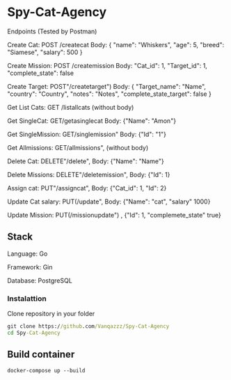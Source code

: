 # Spy-Cat-Agency


Endpoints (Tested by Postman)

Create Cat:
POST /createcat
Body: { "name": "Whiskers", "age": 5, "breed": "Siamese", "salary": 500 }

Create Mission:
POST /createmission
Body:  "Cat_id": 1, "Target_id": 1, "complete_state": false

Create Target:
POST"/createtarget") Body: { "Target_name": "Name", "country": "Country", "notes": "Notes",  "complete_state_target": false
}

Get List Cats:
GET /listallcats (without body)

Get SingleCat: 
GET/getasinglecat Body: {"Name": "Amon"}

Get SingleMission:
GET/singlemission"
Body: {"Id": "1"}

Get Allmissions:
GET/allmissions", (without body)

Delete Cat:
DELETE"/delete", Body: {"Name": "Name"}

Delete Missions:
DELETE"/deletemission",  Body: {"Id": 1}

Assign cat:
PUT"/assigncat",  Body: {"Cat_id": 1, "Id": 2}

Update Cat salary:
PUT(/update", Body: {"Name": "cat", "salary" 1000}

Update Mission:
PUT(/missionupdate") , {"Id": 1, "complemete_state" true}


## Stack
Language: Go

Framework: Gin

Database: PostgreSQL

### Instalattion

Clone repository in your folder
```cmd
git clone https://github.com/Vanqazzz/Spy-Cat-Agency
cd Spy-Cat-Agency
```

## Build container
```
docker-compose up --build
```

